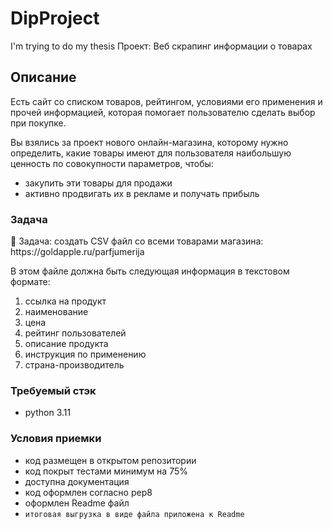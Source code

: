 # DipProject
I'm trying to do my thesis
Проект:
Веб скрапинг информации о товарах
## Описание

Есть сайт со списком товаров, рейтингом, условиями его применения и прочей информацией, которая помогает пользователю сделать выбор при покупке.

Вы взялись за проект нового онлайн-магазина, которому нужно определить, какие товары имеют для пользователя наибольшую ценность по совокупности параметров, чтобы:

- закупить эти товары для продажи
- активно продвигать их в рекламе и получать прибыль

### Задача

<aside>
👾 Задача: создать CSV файл со всеми товарами магазина: https://goldapple.ru/parfjumerija

В этом файле должна быть следующая информация в текстовом формате:

1. ссылка на продукт
2. наименование
3. цена
4. рейтинг пользователей
5. описание продукта
6. инструкция по применению
7. страна-производитель
</aside>

### Требуемый стэк

- python 3.11

### Условия приемки

- код размещен в открытом репозитории
- код покрыт тестами минимум на 75%
- доступна документация
- код оформлен согласно pep8
- оформлен Readme файл
- `итоговая выгрузка в виде файла приложена к Readme`
